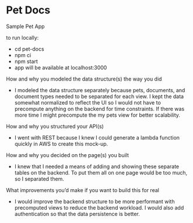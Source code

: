 # Pet Docs
Sample Pet App

to run locally:
- cd pet-docs
- npm ci
- npm start
- app will be available at localhost:3000


How and why you modeled the data structure(s) the way you did
- I modeled the data structure separately because pets, documents, and document types needed to be separated for each view. I kept the data somewhat normalized to reflect the UI so I would not have to precompute anything on the backend for time constraints. If there was more time I might precompute the my pets view for better scalability.

How and why you structured your API(s)
- I went with REST because I knew I could generate a lambda function quickly in AWS to create this mock-up.

How and why you decided on the page(s) you built
- I knew that I needed a means of adding and showing these separate tables on the backend. To put them all on one page would be too much, so I separated them.

What improvements you’d make if you want to build this for real
- I would improve the backend structure to be more performant with precomputed views to reduce the backend workload. I would also add authentication so that the data persistence is better.
